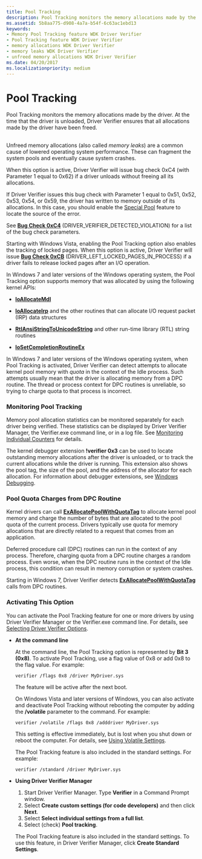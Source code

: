 ```yaml
---
title: Pool Tracking
description: Pool Tracking monitors the memory allocations made by the driver.
ms.assetid: 5b8aa775-d908-4a7a-b54f-6c63ac1ebd13
keywords:
- Memory Pool Tracking feature WDK Driver Verifier
- Pool Tracking feature WDK Driver Verifier
- memory allocations WDK Driver Verifier
- memory leaks WDK Driver Verifier
- unfreed memory allocations WDK Driver Verifier
ms.date: 04/20/2017
ms.localizationpriority: medium
---
```


# Pool Tracking


Pool Tracking monitors the memory allocations made by the driver. At the time that the driver is unloaded, Driver Verifier ensures that all allocations made by the driver have been freed.

## <span id="ddk_memory_pool_tracking_tools"></span><span id="DDK_MEMORY_POOL_TRACKING_TOOLS"></span>


Unfreed memory allocations (also called *memory leaks*) are a common cause of lowered operating system performance. These can fragment the system pools and eventually cause system crashes.

When this option is active, Driver Verifier will issue bug check 0xC4 (with Parameter 1 equal to 0x62) if a driver unloads without freeing all its allocations.

If Driver Verifier issues this bug check with Parameter 1 equal to 0x51, 0x52, 0x53, 0x54, or 0x59, the driver has written to memory outside of its allocations. In this case, you should enable the [Special Pool](special-pool.md) feature to locate the source of the error.

See [**Bug Check 0xC4**](https://docs.microsoft.com/windows-hardware/drivers/debugger/bug-check-0xc4--driver-verifier-detected-violation) (DRIVER\_VERIFIER\_DETECTED\_VIOLATION) for a list of the bug check parameters.

Starting with Windows Vista, enabling the Pool Tracking option also enables the tracking of locked pages. When this option is active, Driver Verifier will issue [**Bug Check 0xCB**](https://docs.microsoft.com/windows-hardware/drivers/debugger/bug-check-0xcb--driver-left-locked-pages-in-process) (DRIVER\_LEFT\_LOCKED\_PAGES\_IN\_PROCESS) if a driver fails to release locked pages after an I/O operation.

In Windows 7 and later versions of the Windows operating system, the Pool Tracking option supports memory that was allocated by using the following kernel APIs:

-   [**IoAllocateMdl**](https://docs.microsoft.com/windows-hardware/drivers/ddi/content/wdm/nf-wdm-ioallocatemdl)

-   [**IoAllocateIrp**](https://docs.microsoft.com/windows-hardware/drivers/ddi/content/wdm/nf-wdm-ioallocateirp) and the other routines that can allocate I/O request packet (IRP) data structures

-   [**RtlAnsiStringToUnicodeString**](https://docs.microsoft.com/windows-hardware/drivers/ddi/content/wdm/nf-wdm-rtlansistringtounicodestring) and other run-time library (RTL) string routines

-   [**IoSetCompletionRoutineEx**](https://docs.microsoft.com/windows-hardware/drivers/ddi/content/wdm/nf-wdm-iosetcompletionroutineex)

In Windows 7 and later versions of the Windows operating system, when Pool Tracking is activated, Driver Verifier can detect attempts to allocate kernel pool memory with *quota* in the context of the Idle process. Such attempts usually mean that the driver is allocating memory from a DPC routine. The thread or process context for DPC routines is unreliable, so trying to charge quota to that process is incorrect.

### <span id="monitoring_pool_tracking"></span><span id="MONITORING_POOL_TRACKING"></span>Monitoring Pool Tracking

Memory pool allocation statistics can be monitored separately for each driver being verified. These statistics can be displayed by Driver Verifier Manager, the Verifier.exe command line, or in a log file. See [Monitoring Individual Counters](monitoring-individual-counters.md) for details.

The kernel debugger extension **!verifier 0x3** can be used to locate outstanding memory allocations after the driver is unloaded, or to track the current allocations while the driver is running. This extension also shows the pool tag, the size of the pool, and the address of the allocator for each allocation. For information about debugger extensions, see [Windows Debugging](https://docs.microsoft.com/windows-hardware/drivers/debugger/index).

### <span id="Pool_Quota_Charges_from_DPC_Routine"></span><span id="pool_quota_charges_from_dpc_routine"></span><span id="POOL_QUOTA_CHARGES_FROM_DPC_ROUTINE"></span>Pool Quota Charges from DPC Routine

Kernel drivers can call [**ExAllocatePoolWithQuotaTag**](https://docs.microsoft.com/windows-hardware/drivers/ddi/content/wdm/nf-wdm-exallocatepoolwithquotatag) to allocate kernel pool memory and charge the number of bytes that are allocated to the pool quota of the current process. Drivers typically use quota for memory allocations that are directly related to a request that comes from an application.

Deferred procedure call (DPC) routines can run in the context of any process. Therefore, charging quota from a DPC routine charges a random process. Even worse, when the DPC routine runs in the context of the Idle process, this condition can result in memory corruption or system crashes.

Starting in Windows 7, Driver Verifier detects [**ExAllocatePoolWithQuotaTag**](https://docs.microsoft.com/windows-hardware/drivers/ddi/content/wdm/nf-wdm-exallocatepoolwithquotatag) calls from DPC routines.

### <span id="activating_this_option"></span><span id="ACTIVATING_THIS_OPTION"></span>Activating This Option

You can activate the Pool Tracking feature for one or more drivers by using Driver Verifier Manager or the Verifier.exe command line. For details, see [Selecting Driver Verifier Options](selecting-driver-verifier-options.md).

-   **At the command line**

    At the command line, the Pool Tracking option is represented by **Bit 3 (0x8)**. To activate Pool Tracking, use a flag value of 0x8 or add 0x8 to the flag value. For example:

    ```
    verifier /flags 0x8 /driver MyDriver.sys
    ```

    The feature will be active after the next boot.

    On Windows Vista and later versions of Windows, you can also activate and deactivate Pool Tracking without rebooting the computer by adding the **/volatile** parameter to the command. For example:

    ```
    verifier /volatile /flags 0x8 /adddriver MyDriver.sys
    ```

    This setting is effective immediately, but is lost when you shut down or reboot the computer. For details, see [Using Volatile Settings](using-volatile-settings.md).

    The Pool Tracking feature is also included in the standard settings. For example:

    ```
    verifier /standard /driver MyDriver.sys
    ```

-   **Using Driver Verifier Manager**

    1.  Start Driver Verifier Manager. Type **Verifier** in a Command Prompt window.
    2.  Select **Create custom settings (for code developers)** and then click **Next**.
    3.  Select **Select individual settings from a full list**.
    4.  Select (check) **Pool tracking**.

    The Pool Tracking feature is also included in the standard settings. To use this feature, in Driver Verifier Manager, click **Create Standard Settings**.

 

 





